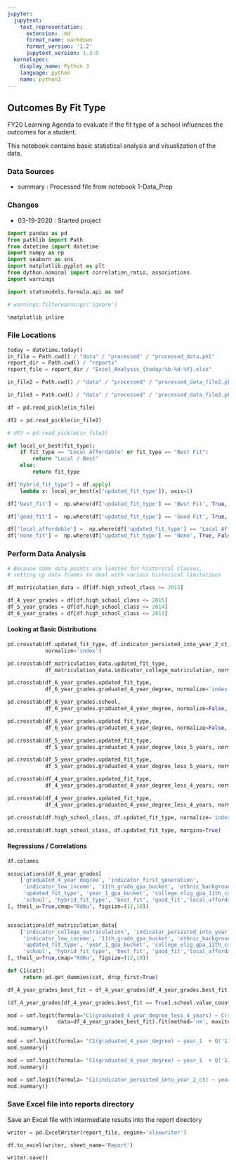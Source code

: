```yaml
---
jupyter:
  jupytext:
    text_representation:
      extension: .md
      format_name: markdown
      format_version: '1.2'
      jupytext_version: 1.3.0
  kernelspec:
    display_name: Python 3
    language: python
    name: python3
---
```


## Outcomes By Fit Type

FY20 Learning Agenda to evaluate if the fit type of a school influences the outcomes for a student.

This notebook contains basic statistical analysis and visualization of the data.

### Data Sources
- summary : Processed file from notebook 1-Data_Prep

### Changes
- 03-19-2020 : Started project

```python
import pandas as pd
from pathlib import Path
from datetime import datetime
import numpy as np
import seaborn as sns
import matplotlib.pyplot as plt
from dython.nominal import correlation_ratio, associations
import warnings

import statsmodels.formula.api as smf

# warnings.filterwarnings('ignore')


```

```python
%matplotlib inline

```

### File Locations

```python
today = datetime.today()
in_file = Path.cwd() / "data" / "processed" / "processed_data.pkl"
report_dir = Path.cwd() / "reports"
report_file = report_dir / "Excel_Analysis_{today:%b-%d-%Y}.xlsx"

in_file2 = Path.cwd() / "data" / "processed" / "processed_data_file2.pkl"

in_file3 = Path.cwd() / "data" / "processed" / "processed_data_file3.pkl"

```

```python
df = pd.read_pickle(in_file)

df2 = pd.read_pickle(in_file2)

# df3 = pd.read_pickle(in_file3)
```

```python
def local_or_best(fit_type):
    if fit_type == "Local Affordable" or fit_type == "Best Fit":
        return "Local / Best"
    else:
        return fit_type
```

```python
df['hybrid_fit_type'] = df.apply(
    lambda x: local_or_best(x['updated_fit_type']), axis=1)
```

```python
df['best_fit'] =  np.where(df['updated_fit_type'] == 'Best Fit', True, False)
```

```python
df['good_fit'] =  np.where(df['updated_fit_type'] == 'Good Fit', True, False)
```

```python
df['local_affordable'] =  np.where(df['updated_fit_type'] == 'Local Affordable', True, False)
df['none_fit'] =  np.where(df['updated_fit_type'] == 'None', True, False)
```

### Perform Data Analysis

```python
# Because some data points are limited for historical classes,
# setting up data frames to deal with various historical limitations 

df_matriculation_data = df[df.high_school_class >= 2015]

df_4_year_grades = df[df.high_school_class <= 2015]
df_5_year_grades = df[df.high_school_class <= 2014]
df_6_year_grades = df[df.high_school_class <= 2013]
```

<!-- #region heading_collapsed=true -->
#### Looking at Basic Distributions
<!-- #endregion -->

```python hidden=true
pd.crosstab(df.updated_fit_type, df.indicator_persisted_into_year_2_ct,
            normalize='index')
```

```python hidden=true
pd.crosstab(df_matriculation_data.updated_fit_type,
            df_matriculation_data.indicator_college_matriculation, normalize='index', margins=True)
```

```python hidden=true
pd.crosstab(df_6_year_grades.updated_fit_type,
            df_6_year_grades.graduated_4_year_degree, normalize='index', margins=True)
```

```python hidden=true
pd.crosstab(df_6_year_grades.school,
            df_6_year_grades.graduated_4_year_degree, normalize=False, margins=True).sort_values(by=True, ascending=False)
```

```python hidden=true
pd.crosstab(df_6_year_grades.updated_fit_type,
            df_6_year_grades.graduated_4_year_degree, normalize=False, margins=True)
```

```python hidden=true
pd.crosstab(df_5_year_grades.updated_fit_type,
            df_5_year_grades.graduated_4_year_degree_less_5_years, normalize='index', margins=True)
```

```python hidden=true
pd.crosstab(df_5_year_grades.updated_fit_type,
            df_5_year_grades.graduated_4_year_degree_less_5_years, normalize=False, margins=True)
```

```python hidden=true
pd.crosstab(df_4_year_grades.updated_fit_type,
            df_4_year_grades.graduated_4_year_degree_less_4_years, normalize='index', margins=True)
```

```python hidden=true
pd.crosstab(df_4_year_grades.updated_fit_type,
            df_4_year_grades.graduated_4_year_degree_less_4_years, normalize=False, margins=True)
```

```python hidden=true
pd.crosstab(df.high_school_class, df.updated_fit_type, normalize='index')
```

```python hidden=true
pd.crosstab(df.high_school_class, df.updated_fit_type, margins=True)
```

#### Regressions / Correlations

```python
df.columns
```

```python
associations(df_6_year_grades[
    ['graduated_4_year_degree', 'indicator_first_generation',
     'indicator_low_income', '11th_grade_gpa_bucket', 'ethnic_background',
     'updated_fit_type', 'year_1_gpa_bucket', 'college_elig_gpa_11th_cgpa',
     'school', 'hybrid_fit_type', 'best_fit', 'good_fit','local_affordable','none_fit', 'indicator_persisted_into_year_2_ct']
], theil_u=True,cmap="RdBu", figsize=(12,10))
```

```python

associations(df_matriculation_data[
    ['indicator_college_matriculation', 'indicator_persisted_into_year_2_ct', 'indicator_first_generation',
     'indicator_low_income', '11th_grade_gpa_bucket', 'ethnic_background',
     'updated_fit_type', 'year_1_gpa_bucket', 'college_elig_gpa_11th_cgpa',
     'school', 'hybrid_fit_type', 'best_fit', 'good_fit','local_affordable','none_fit']
], theil_u=True,cmap="RdBu", figsize=(12,10))
```

```python
def C1(cat):
     return pd.get_dummies(cat, drop_first=True)
```

```python
df_4_year_grades_best_fit = df_4_year_grades[df_4_year_grades.best_fit == True]
```

```python
(df_4_year_grades[df_4_year_grades.best_fit == True].school.value_counts()>5).value_counts()
```

```python
mod = smf.logit(formula="C1(graduated_4_year_degree_less_4_years) ~ C(school)",
                data=df_4_year_grades_best_fit).fit(method='nm', maxiter=10000)
mod.summary()
```

```python
mod = smf.logit(formula= "C1(graduated_4_year_degree) ~ year_1  + Q('11th_grade') + C(indicator_first_generation, Treatment) + C(updated_fit_type, Sum) + C(indicator_low_income) + C(indicator_persisted_into_year_2_ct)", data=df_6_year_grades).fit(method='bfgs', maxiter=100)
mod.summary()
```

```python
mod = smf.logit(formula= "C1(graduated_4_year_degree) ~ year_1  + Q('11th_grade') + C(indicator_first_generation, Treatment) + C(best_fit, Treatment)  + C(good_fit, Sum) +C(none_fit, Treatment) + C(local_affordable, Treatment) + C(indicator_low_income) + C(indicator_persisted_into_year_2_ct)", data=df_6_year_grades).fit(method='bfgs', maxiter=100)
mod.summary()
```

```python
mod = smf.logit(formula= "C1(indicator_persisted_into_year_2_ct) ~ year_1  + Q('11th_grade') + C(indicator_first_generation, Treatment) + C(updated_fit_type, Sum)", data=df_6_year_grades).fit(method='bfgs', maxiter=100)
mod.summary()

```

### Save Excel file into reports directory

Save an Excel file with intermediate results into the report directory

```python
writer = pd.ExcelWriter(report_file, engine='xlsxwriter')
```

```python
df.to_excel(writer, sheet_name='Report')
```

```python
writer.save()
```
